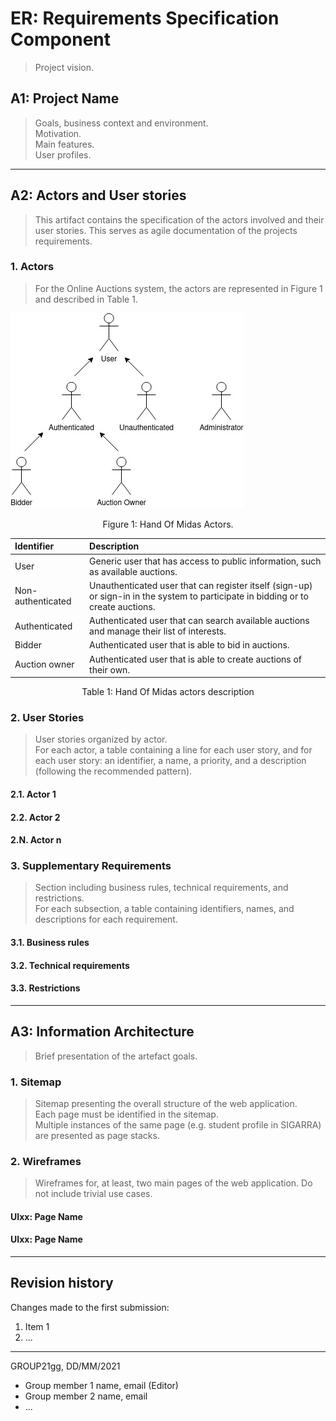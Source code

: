 # ER: Requirements Specification Component

> Project vision.

## A1: Project Name

> Goals, business context and environment.  
> Motivation.  
> Main features.  
> User profiles.


---


## A2: Actors and User stories

> This artifact contains the specification of the actors involved and their user stories. This serves as agile documentation of the projects requirements.


### 1. Actors

> For the Online Auctions system, the actors are represented in Figure 1 and described in Table 1.

![plot](./Actors.jpg)
<center> Figure 1: Hand Of Midas Actors. </center>


| Identifier        | Description |
|      :---        |    :---    |
| User              | Generic user that has access to public information, such as available auctions.|
| Non-authenticated | Unauthenticated user that can register itself (sign-up) or sign-in in the system to participate in bidding or to create auctions.|
|   Authenticated   | Authenticated user that can search available auctions and manage their list of interests.|
|      Bidder       | Authenticated user that is able to bid in auctions.|
|   Auction owner   | Authenticated user that is able to create auctions of their own.|

<center> Table 1: Hand Of Midas actors description </center>




### 2. User Stories

> User stories organized by actor.  
> For each actor, a table containing a line for each user story, and for each user story: an identifier, a name, a priority, and a description (following the recommended pattern).

#### 2.1. Actor 1

#### 2.2. Actor 2

#### 2.N. Actor n


### 3. Supplementary Requirements

> Section including business rules, technical requirements, and restrictions.  
> For each subsection, a table containing identifiers, names, and descriptions for each requirement.

#### 3.1. Business rules

#### 3.2. Technical requirements

#### 3.3. Restrictions


---


## A3: Information Architecture

> Brief presentation of the artefact goals.


### 1. Sitemap

> Sitemap presenting the overall structure of the web application.  
> Each page must be identified in the sitemap.  
> Multiple instances of the same page (e.g. student profile in SIGARRA) are presented as page stacks.


### 2. Wireframes

> Wireframes for, at least, two main pages of the web application.
> Do not include trivial use cases.


#### UIxx: Page Name

#### UIxx: Page Name


---


## Revision history

Changes made to the first submission:
1. Item 1
1. ...

***
GROUP21gg, DD/MM/2021

* Group member 1 name, email (Editor)
* Group member 2 name, email
* ...